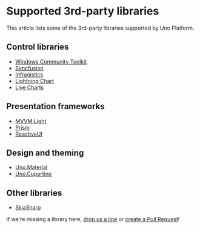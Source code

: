 # Supported 3rd-party libraries

This article lists some of the 3rd-party libraries supported by Uno Platform.

## Control libraries

 * [Windows Community Toolkit](uno-community-toolkit.md)
 * [Syncfusion](https://github.com/syncfusion/Uno.SfChart)
 * [Infragistics](https://www.infragistics.com/products/uno-platform)
 * [Lightning Chart](https://platform.uno/blog/lightningchart-introduces-uno-platform-support/)
 * [Live Charts](https://platform.uno/blog/livecharts-announces-support-for-uno-platform/)

## Presentation frameworks

 * [MVVM Light](https://github.com/unoplatform/uno.mvvmlight)
 * [Prism](https://prismlibrary.com/)
 * [ReactiveUI](https://www.reactiveui.net/)

## Design and theming

 * [Uno.Material](features/uno-material.md)
 * [Uno.Cupertino](features/uno-cupertino.md)

## Other libraries

 * [SkiaSharp](https://www.nuget.org/packages/SkiaSharp.Views.Uno)

If we're missing a library here, [drop us a line](https://github.com/unoplatform/uno/issues/new/choose) or [create a Pull Request](https://github.com/unoplatform/uno/blob/master/doc/articles/supported-libraries.md)!

